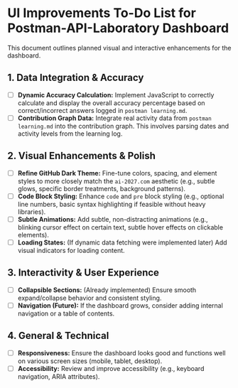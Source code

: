 # UI Improvements To-Do List for Postman-API-Laboratory Dashboard

This document outlines planned visual and interactive enhancements for the dashboard.

## 1. Data Integration & Accuracy

*   [ ] **Dynamic Accuracy Calculation:** Implement JavaScript to correctly calculate and display the overall accuracy percentage based on correct/incorrect answers logged in `postman learning.md`.
*   [ ] **Contribution Graph Data:** Integrate real activity data from `postman learning.md` into the contribution graph. This involves parsing dates and activity levels from the learning log.

## 2. Visual Enhancements & Polish

*   [ ] **Refine GitHub Dark Theme:** Fine-tune colors, spacing, and element styles to more closely match the `ai-2027.com` aesthetic (e.g., subtle glows, specific border treatments, background patterns).
*   [ ] **Code Block Styling:** Enhance `code` and `pre` block styling (e.g., optional line numbers, basic syntax highlighting if feasible without heavy libraries).
*   [ ] **Subtle Animations:** Add subtle, non-distracting animations (e.g., blinking cursor effect on certain text, subtle hover effects on clickable elements).
*   [ ] **Loading States:** (If dynamic data fetching were implemented later) Add visual indicators for loading content.

## 3. Interactivity & User Experience

*   [ ] **Collapsible Sections:** (Already implemented) Ensure smooth expand/collapse behavior and consistent styling.
*   [ ] **Navigation (Future):** If the dashboard grows, consider adding internal navigation or a table of contents.

## 4. General & Technical

*   [ ] **Responsiveness:** Ensure the dashboard looks good and functions well on various screen sizes (mobile, tablet, desktop).
*   [ ] **Accessibility:** Review and improve accessibility (e.g., keyboard navigation, ARIA attributes).
